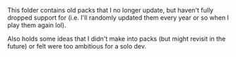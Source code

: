 This folder contains old packs that I no longer update, but haven't fully dropped support for (i.e. I'll randomly updated them every year or so when I play them again lol).

Also holds some ideas that I didn't make into packs (but might revisit in the future) or felt were too ambitious for a solo dev.